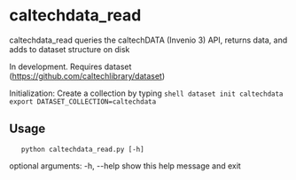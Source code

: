 # caltechdata_read

caltechdata_read queries the caltechDATA (Invenio 3) API, returns data, and adds
to dataset structure on disk

In development.  Requires dataset (https://github.com/caltechlibrary/dataset)

Initialization:
    Create a collection by typing
    ```shell
    dataset init caltechdata
    export DATASET_COLLECTION=caltechdata
    ```

## Usage

```shell
   python caltechdata_read.py [-h]
```

optional arguments:
  -h, --help  show this help message and exit

